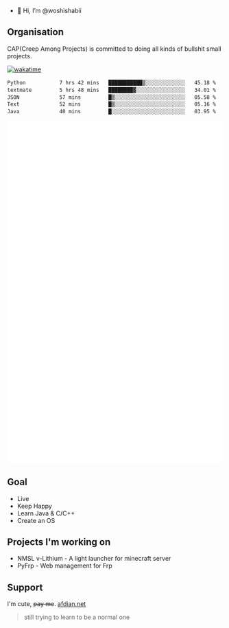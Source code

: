 - 👋 Hi, I’m @woshishabii

## Organisation

CAP(Creep Among Projects) is committed to doing all kinds of bullshit small projects.

[![wakatime](https://wakatime.com/badge/user/34d02784-acc1-4a16-82d7-33fdb53c4ed6.svg)](https://wakatime.com/@34d02784-acc1-4a16-82d7-33fdb53c4ed6)

<!--START_SECTION:waka-->

```txt
Python           7 hrs 42 mins   ███████████▒░░░░░░░░░░░░░   45.18 %
textmate         5 hrs 48 mins   ████████▓░░░░░░░░░░░░░░░░   34.01 %
JSON             57 mins         █▒░░░░░░░░░░░░░░░░░░░░░░░   05.58 %
Text             52 mins         █▒░░░░░░░░░░░░░░░░░░░░░░░   05.16 %
Java             40 mins         █░░░░░░░░░░░░░░░░░░░░░░░░   03.95 %
```

<!--END_SECTION:waka-->

![card](https://github.com/woshishabii/netease-cloud-music-card/blob/main/card.svg)

## Goal
- Live
- Keep Happy
- Learn Java & C/C++
- Create an OS

## Projects I'm working on

- NMSL v-Lithium - A light launcher for minecraft server
- PyFrp - Web management for Frp


## Support
I'm cute, ~~pay me~~.
[afdian.net](https://afdian.net/a/woshishabi)

> still trying to learn to be a normal one

<!---
woshishabii/woshishabii is a ✨ special ✨ repository because its `README.md` (this file) appears on your GitHub profile.
You can click the Preview link to take a look at your changes.
--->
